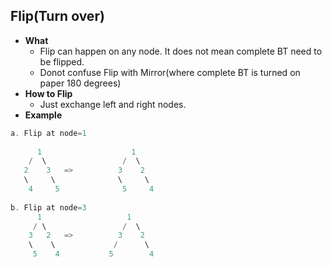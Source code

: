 ## Flip(Turn over)
- **What**
  - Flip can happen on any node. It does not mean complete BT need to be flipped.
  - Donot confuse Flip with Mirror(where complete BT is turned on paper 180 degrees)
- **How to Flip**
  - Just exchange left and right nodes.
- **Example**
```c
a. Flip at node=1
                           
      1                    1
    /  \                 /  \
   2    3   =>          3    2
   \     \              \     \        
    4     5              5     4 
                           
b. Flip at node=3
      1                   1
     / \                 /  \
    3   2   =>          3    2
    \    \             /      \
     5    4           5        4
```
